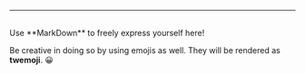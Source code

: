 ----
<br>
Use **MarkDown** to freely express yourself here!

Be creative in doing so by using emojis as well. They will be rendered as **twemoji**. :grinning:
